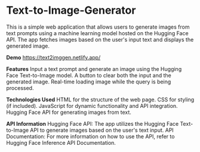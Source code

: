# Text-to-Image-Generator
This is a simple web application that allows users to generate images from text prompts using a machine learning model hosted on the Hugging Face API. The app fetches images based on the user's input text and displays the generated image.

**Demo** 
https://text2imggen.netlify.app/

**Features**
Input a text prompt and generate an image using the Hugging Face Text-to-Image model.
A button to clear both the input and the generated image.
Real-time loading image while the query is being processed.

**Technologies Used**
HTML for the structure of the web page.
CSS for styling (if included).
JavaScript for dynamic functionality and API integration.
Hugging Face API for generating images from text.

**API Information**
Hugging Face API: The app utilizes the Hugging Face Text-to-Image API to generate images based on the user's text input.
API Documentation: For more information on how to use the API, refer to Hugging Face Inference API Documentation.
